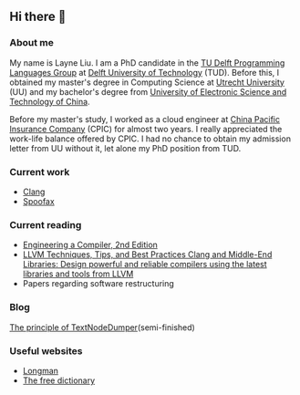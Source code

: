 ## Hi there 👋

### About me
My name is Layne Liu. I am a PhD candidate in the [TU Delft Programming Languages Group](http://pl.ewi.tudelft.nl/) at [Delft University of Technology](https://www.tudelft.nl/en/) (TUD). Before this, I obtained my master's degree in Computing Science at [Utrecht University](https://www.uu.nl/en) (UU) and my bachelor's degree from [University of Electronic Science and Technology of China](https://en.uestc.edu.cn/). 

Before my master's study, I worked as a cloud engineer at [China Pacific Insurance Company](https://www.cpic.com.cn/) (CPIC) for almost two years. I really appreciated the work-life balance offered by CPIC. I had no chance to obtain my admission letter from UU without it, let alone my PhD position from TUD.

### Current work
- [Clang](https://clang.llvm.org/)
- [Spoofax](https://spoofax.dev/)

### Current reading
- [Engineering a Compiler, 2nd Edition](https://www.elsevier.com/books/engineering-a-compiler/cooper/978-0-12-088478-0)
- [LLVM Techniques, Tips, and Best Practices Clang and Middle-End Libraries: Design powerful and reliable compilers using the latest libraries and tools from LLVM](https://www.packtpub.com/product/llvm-techniques-tips-and-best-practices-clang-and-middle-end-libraries/9781838824952)
- Papers regarding software restructuring 

### Blog

[The principle of TextNodeDumper](./llvm/clang/How%20to%20dump%20ATerms%20in%20clang.md)(semi-finished)

### Useful websites

- [Longman](https://www.ldoceonline.com/)
- [The free dictionary](https://www.thefreedictionary.com/)
